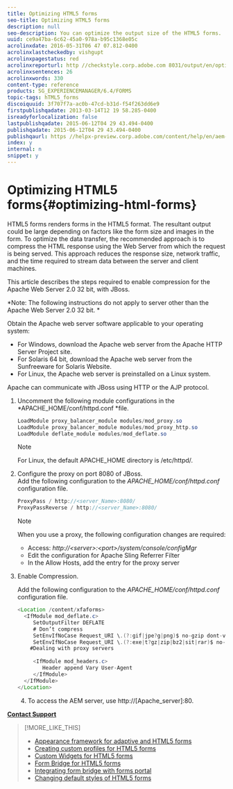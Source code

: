 ```yaml
---
title: Optimizing HTML5 forms
seo-title: Optimizing HTML5 forms
description: null
seo-description: You can optimize the output size of the HTML5 forms.
uuid: ce9a47ba-6c62-45a0-978a-b95c1368e05c
acrolinxdate: 2016-05-31T06 47 07.812-0400
acrolinxlastcheckedby: vishgupt
acrolinxpagestatus: red
acrolinxreporturl: http //checkstyle.corp.adobe.com 8031/output/en/optimize_html5_forms_admin_5e12de0b318c6865_2103_report.xml
acrolinxsentences: 26
acrolinxwords: 330
content-type: reference
products: SG_EXPERIENCEMANAGER/6.4/FORMS
topic-tags: hTML5_forms
discoiquuid: 3f707f7a-ac0b-47cd-b31d-f54f263dd6e9
firstpublishqadate: 2013-03-14T12 19 58.285-0400
isreadyforlocalization: false
lastpublishqadate: 2015-06-12T04 29 43.494-0400
publishqadate: 2015-06-12T04 29 43.494-0400
publishqaurl: https //helpx-preview.corp.adobe.com/content/help/en/aem-forms/6-1/html5-forms/optimize-html5-forms.html
index: y
internal: n
snippet: y
---
```


# Optimizing HTML5 forms{#optimizing-html-forms}

HTML5 forms renders forms in the HTML5 format. The resultant output could be large depending on factors like the form size and images in the form. To optimize the data transfer, the recommended approach is to compress the HTML response using the Web Server from which the request is being served. This approach reduces the response size, network traffic, and the time required to stream data between the server and client machines.

This article describes the steps required to enable compression for the Apache Web Server 2.0 32 bit, with JBoss.

*Note: The following instructions do not apply to server other than the Apache Web Server 2.0 32 bit. *

Obtain the Apache web server software applicable to your operating system:

* For Windows, download the Apache web server from the Apache HTTP Server Project site.
* For Solaris 64 bit, download the Apache web server from the Sunfreeware for Solaris Website.
* For Linux, the Apache web server is preinstalled on a Linux system.

Apache can communicate with JBoss using HTTP or the AJP protocol.

1. Uncomment the following module configurations in the *APACHE_HOME/conf/httpd.conf *file.

   ```java
   LoadModule proxy_balancer_module modules/mod_proxy.so
   LoadModule proxy_balancer_module modules/mod_proxy_http.so
   LoadModule deflate_module modules/mod_deflate.so
   ```

   >[!NOTE]
   >
   >For Linux, the default APACHE_HOME directory is /etc/httpd/.

1. Configure the proxy on port 8080 of JBoss.  
   Add the following configuration to the *APACHE_HOME/conf/httpd.conf* configuration file.

   ```java
   ProxyPass / http://<server_Name>:8080/
   ProxyPassReverse / http://<server_Name>:8080/
   ```

   >[!NOTE]
   >
   >When you use a proxy, the following configuration changes are required:
   >
   >    
   >    
   >    * Access: *http://&lt;server&gt;:&lt;port&gt;/system/console/configMgr*
   >    * Edit the configuration for Apache Sling Referrer Filter
   >    * In the Allow Hosts, add the entry for the proxy server
   >    
   >

1. Enable Compression.

   Add the following configuration to the *APACHE_HOME/conf/httpd.conf* configuration file.

   ```java
   <Location /content/xfaforms>
     <IfModule mod_deflate.c>
        SetOutputFilter DEFLATE
        # Don’t compress
        SetEnvIfNoCase Request_URI \.(?:gif|jpe?g|png)$ no-gzip dont-vary
        SetEnvIfNoCase Request_URI \.(?:exe|t?gz|zip|bz2|sit|rar)$ no-gzip dont-vary
       #Dealing with proxy servers
      
        <IfModule mod_headers.c>
           Header append Vary User-Agent
        </IfModule>
     </IfModule>
   </Location>
   ```

   4) To access the AEM server, use http://[Apache_server]:80.

[**Contact Support**](https://www.adobe.com/account/sign-in.supportportal.html)

>[!MORE_LIKE_THIS]
>
>* [Appearance framework for adaptive and HTML5 forms](../../forms/using/introduction-widgets.md)
>* [Creating custom profiles for HTML5 forms](../../forms/using/custom-profile.md)
>* [Custom Widgets for HTML5 forms](../../forms/using/custom-widgets.md)
>* [Form Bridge for HTML5 forms](../../forms/using/form-bridge-apis.md)
>* [Integrating form bridge with forms portal](../../forms/using/integrate-form-bridge-forms-portal.md)
>* [Changing default styles of HTML5 forms](../../forms/using/css-styles.md)
